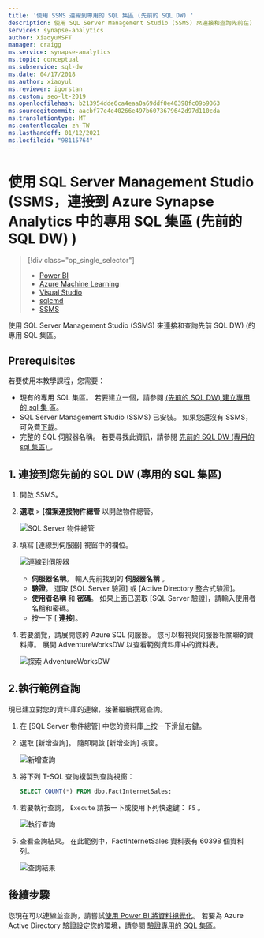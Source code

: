 ```yaml
---
title: '使用 SSMS 連線到專用的 SQL 集區 (先前的 SQL DW) '
description: 使用 SQL Server Management Studio (SSMS) 來連接和查詢先前在) 中 (SQL DW Azure Synapse Analytics 的專用 SQL 集區。
services: synapse-analytics
author: XiaoyuMSFT
manager: craigg
ms.service: synapse-analytics
ms.topic: conceptual
ms.subservice: sql-dw
ms.date: 04/17/2018
ms.author: xiaoyul
ms.reviewer: igorstan
ms.custom: seo-lt-2019
ms.openlocfilehash: b213954dde6ca4eaa0a69ddf0e40398fc09b9063
ms.sourcegitcommit: aacbf77e4e40266e497b6073679642d97d110cda
ms.translationtype: MT
ms.contentlocale: zh-TW
ms.lasthandoff: 01/12/2021
ms.locfileid: "98115764"
---
```

# <a name="connect-to-a-dedicated-sql-pool-formerly-sql-dw-in-azure-synapse-analytics-with-sql-server-management-studio-ssms"></a>使用 SQL Server Management Studio (SSMS，連接到 Azure Synapse Analytics 中的專用 SQL 集區 (先前的 SQL DW) ) 

> [!div class="op_single_selector"]
>
> * [Power BI](/power-bi/connect-data/service-azure-sql-data-warehouse-with-direct-connect)
> * [Azure Machine Learning](sql-data-warehouse-get-started-analyze-with-azure-machine-learning.md)
> * [Visual Studio](sql-data-warehouse-query-visual-studio.md)
> * [sqlcmd](sql-data-warehouse-get-started-connect-sqlcmd.md)
> * [SSMS](sql-data-warehouse-query-ssms.md)

使用 SQL Server Management Studio (SSMS) 來連接和查詢先前 SQL DW)  (的專用 SQL 集區。

## <a name="prerequisites"></a>Prerequisites

若要使用本教學課程，您需要：

* 現有的專用 SQL 集區。 若要建立一個，請參閱 [ (先前的 SQL DW) 建立專用的 sql 集 ](create-data-warehouse-portal.md)區。
* SQL Server Management Studio (SSMS) 已安裝。 如果您還沒有 SSMS，可免費[下載](/sql/ssms/download-sql-server-management-studio-ssms?toc=/azure/synapse-analytics/sql-data-warehouse/toc.json&bc=/azure/synapse-analytics/sql-data-warehouse/breadcrumb/toc.json&view=azure-sqldw-latest)。
* 完整的 SQL 伺服器名稱。 若要尋找此資訊，請參閱 [先前的 SQL DW (專用的 sql 集區) ](sql-data-warehouse-connect-overview.md)。

## <a name="1-connect-to-your-dedicated-sql-pool-formerly-sql-dw"></a>1. 連接到您先前的 SQL DW (專用的 SQL 集區) 

1. 開啟 SSMS。
2. **選取**  >  **[檔案連接物件總管** 以開啟物件總管。

    ![SQL Server 物件總管](./media/sql-data-warehouse-query-ssms/connect-object-explorer.png)
3. 填寫 [連線到伺服器] 視窗中的欄位。

   ![連線到伺服器](./media/sql-data-warehouse-query-ssms/connect-object-explorer1.png)

   * **伺服器名稱**。 輸入先前找到的 **伺服器名稱** 。
   * **驗證**。 選取 [SQL Server 驗證] 或 [Active Directory 整合式驗證]。
   * **使用者名稱** 和 **密碼**。 如果上面已選取 [SQL Server 驗證]，請輸入使用者名稱和密碼。
   * 按一下 [ **連接**]。
4. 若要瀏覽，請展開您的 Azure SQL 伺服器。 您可以檢視與伺服器相關聯的資料庫。 展開 AdventureWorksDW 以查看範例資料庫中的資料表。

   ![探索 AdventureWorksDW](./media/sql-data-warehouse-query-ssms/explore-tables.png)

## <a name="2-run-a-sample-query"></a>2.執行範例查詢

現已建立對您的資料庫的連線，接著繼續撰寫查詢。

1. 在 [SQL Server 物件總管] 中您的資料庫上按一下滑鼠右鍵。
2. 選取 [新增查詢]。 隨即開啟 [新增查詢] 視窗。

   ![新增查詢](./media/sql-data-warehouse-query-ssms/new-query.png)
3. 將下列 T-SQL 查詢複製到查詢視窗：

   ```sql
   SELECT COUNT(*) FROM dbo.FactInternetSales;
   ```

4. 若要執行查詢， `Execute` 請按一下或使用下列快速鍵： `F5` 。

   ![執行查詢](./media/sql-data-warehouse-query-ssms/execute-query.png)
5. 查看查詢結果。 在此範例中，FactInternetSales 資料表有 60398 個資料列。

   ![查詢結果](./media/sql-data-warehouse-query-ssms/results.png)

## <a name="next-steps"></a>後續步驟

您現在可以連線並查詢，請嘗試[使用 Power BI 將資料視覺化](/power-bi/connect-data/service-azure-sql-data-warehouse-with-direct-connect)。 若要為 Azure Active Directory 驗證設定您的環境，請參閱 [驗證專用的 SQL 集](sql-data-warehouse-authentication.md)區。